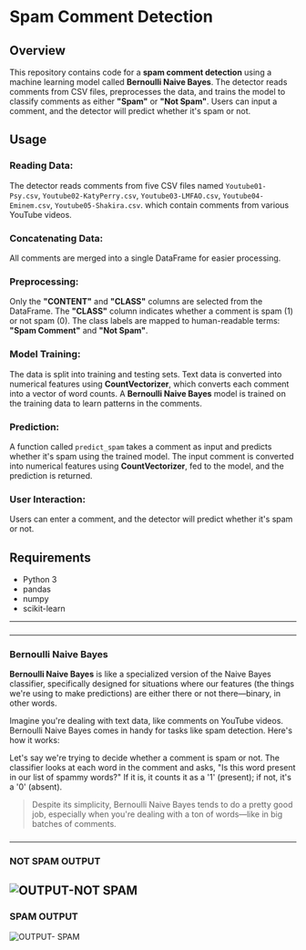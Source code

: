 # Spam Comment Detection

## Overview

This repository contains code for a  **spam comment detection** using a machine learning model called **Bernoulli Naive Bayes**. The detector reads comments from CSV files, preprocesses the data, and trains the model to classify comments as either **"Spam"** or **"Not Spam"**. Users can input a comment, and the detector will predict whether it's spam or not.

## Usage

### Reading Data:
The detector reads comments from five CSV files named `Youtube01-Psy.csv`, `Youtube02-KatyPerry.csv`, `Youtube03-LMFAO.csv`, `Youtube04-Eminem.csv`, `Youtube05-Shakira.csv`. which contain comments from various YouTube videos.

### Concatenating Data:
All comments are merged into a single DataFrame for easier processing.

### Preprocessing:
Only the **"CONTENT"** and **"CLASS"** columns are selected from the DataFrame. The **"CLASS"** column indicates whether a comment is spam (1) or not spam (0). The class labels are mapped to human-readable terms: **"Spam Comment"** and **"Not Spam"**.

### Model Training:
The data is split into training and testing sets. Text data is converted into numerical features using **CountVectorizer**, which converts each comment into a vector of word counts. A **Bernoulli Naive Bayes** model is trained on the training data to learn patterns in the comments.

### Prediction:
A function called `predict_spam` takes a comment as input and predicts whether it's spam using the trained model. The input comment is converted into numerical features using **CountVectorizer**, fed to the model, and the prediction is returned.

### User Interaction:
Users can enter a comment, and the detector will predict whether it's spam or not.

## Requirements

- Python 3
- pandas
- numpy
- scikit-learn

---

###

---
### Bernoulli Naive Bayes

**Bernoulli Naive Bayes** is like a specialized version of the Naive Bayes classifier, specifically designed for situations where our features (the things we're using to make predictions) are either there or not there—binary, in other words. 

Imagine you're dealing with text data, like comments on YouTube videos. Bernoulli Naive Bayes comes in handy for tasks like spam detection. Here's how it works:

Let's say we're trying to decide whether a comment is spam or not. The classifier looks at each word in the comment and asks, "Is this word present in our list of spammy words?" If it is, it counts it as a '1' (present); if not, it's a '0' (absent).



> Despite its simplicity, Bernoulli Naive Bayes tends to do a pretty good job, especially when you're dealing with a ton of words—like in big batches of comments.

###
---
### NOT SPAM OUTPUT 
![OUTPUT-NOT SPAM](https://github.com/SilverStark18/spam_detection/blob/main/spam_detection_outputnotspam_image.png)
---
### SPAM OUTPUT 
![OUTPUT- SPAM](https://github.com/SilverStark18/spam_detection/blob/main/spam_detection_outputspam_image.png)




